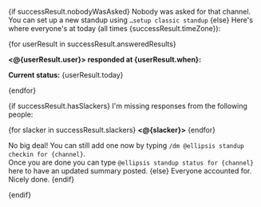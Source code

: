 {if successResult.nobodyWasAsked}
Nobody was asked for that channel. You can set up a new standup using `…setup classic standup`
{else}
Here's where everyone's at today (all times {successResult.timeZone}):

{for userResult in successResult.answeredResults}

**<@{userResult.user}> responded at {userResult.when}:** 

**Current status:** {userResult.today}  

{endfor}

{if successResult.hasSlackers}
I'm missing responses from the following people:

{for slacker in successResult.slackers}
**<@{slacker}>**
{endfor}

No big deal! You can still add one now by typing `/dm @ellipsis standup checkin for {channel}`.  
Once you are done you can type `@ellipsis standup status for {channel}` here to have an updated summary posted.
{else}
Everyone accounted for. Nicely done.
{endif}

{endif}